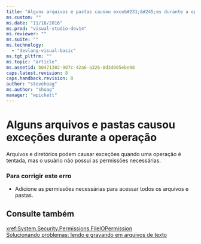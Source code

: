 ```yaml
---
title: "Alguns arquivos e pastas causou exce&#231;&#245;es durante a opera&#231;&#227;o | Microsoft Docs"
ms.custom: ""
ms.date: "11/16/2016"
ms.prod: "visual-studio-dev14"
ms.reviewer: ""
ms.suite: ""
ms.technology: 
  - "devlang-visual-basic"
ms.tgt_pltfrm: ""
ms.topic: "article"
ms.assetid: b0471302-907c-42a6-a326-8d3d805ebe98
caps.latest.revision: 8
caps.handback.revision: 8
author: "stevehoag"
ms.author: "shoag"
manager: "wpickett"
---
```

# Alguns arquivos e pastas causou exce&#231;&#245;es durante a opera&#231;&#227;o
Arquivos e diretórios podem causar exceções quando uma operação é tentada, mas o usuário não possui as permissões necessárias.  
  
### Para corrigir este erro  
  
-   Adicione as permissões necessárias para acessar todos os arquivos e pastas.  
  
## Consulte também  
 <xref:System.Security.Permissions.FileIOPermission>   
 [Solucionando problemas: lendo e gravando em arquivos de texto](../../visual-basic/developing-apps/programming/drives-directories-files/troubleshooting-reading-from-and-writing-to-text-files.md)